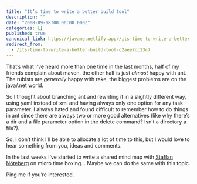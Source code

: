 ```yaml
---
title: "It’s time to write a better build tool"
description: ""
date: "2008-09-08T00:00:00.000Z"
categories: []
published: true
canonical_link: https://javame.netlify.app//its-time-to-write-a-better-build-tool-c2aee7cc13c7
redirect_from:
  - /its-time-to-write-a-better-build-tool-c2aee7cc13c7
---
```


That’s what I’ve heard more than one time in the last months, half of my friends complain about maven, the other half is just _almost_ happy with ant. The rubists are _generally_ happy with rake, the biggest problems are on the java/.net world.

So I thought about branching ant and rewriting it in a slightly different way, using yaml instead of xml and having always only one option for any task parameter. I always hated and found difficult to remember how to do things in ant since there are always two or more good alternatives (like why there’s a dir and a file parameter option in the delete command? Isn’t a directory a file?).

So, I don’t think I’ll be able to allocate a lot of time to this, but I would love to hear something from you, ideas and comments.

In the last weeks I’ve started to write a shared mind map with [Staffan Nöteberg](http://rekursiv.se/) on micro time boxing… Maybe we can do the same with this topic.

Ping me if you’re interested.
